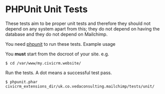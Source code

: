 PHPUnit Unit Tests
==================

These tests aim to be proper unit tests and therefore they should not depend on
any system apart from this; they do not depend on having the database and they
do not depend on Mailchimp.

You need [phpunit](https://phpunit.de/manual/current/en/installation.html) to
run these tests. Example usage

You **must** start from the docroot of your site. e.g.

    $ cd /var/www/my.civicrm.website/

Run the tests. A dot means a successful test pass.

    $ phpunit.phar civicrm_extensions_dir/uk.co.vedaconsulting.mailchimp/tests/unit/
